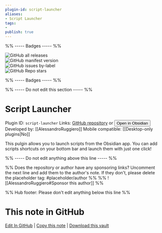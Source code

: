 ```yaml
---
plugin-id: script-launcher
aliases:
- Script Launcher
tags: 
- 
publish: true
---
```


%% ----- Badges ----- %%

![GitHub all releases](https://img.shields.io/github/downloads/AlessandroRuggiero/script-launcher/total?color=573E7A&logo=github&style=for-the-badge)   
![GitHub manifest version](https://img.shields.io/github/manifest-json/v/AlessandroRuggiero/script-launcher?color=573E7A&logo=github&style=for-the-badge)   
![GitHub issues by-label](https://img.shields.io/github/issues/AlessandroRuggiero/script-launcher/help%20wanted?color=573E7A&logo=github&style=for-the-badge)   
![GitHub Repo stars](https://img.shields.io/github/stars/AlessandroRuggiero/script-launcher?color=573E7A&logo=github&style=for-the-badge)

%% ----- Badges ----- %%

%% ----- Do not edit this section ----- %%

# Script Launcher

Plugin ID: `script-launcher`
Links: [GitHub repository](https://github.com/AlessandroRuggiero/script-launcher) or [<button id=HH>Open in Obsidian</button>](obsidian://show-plugin?id=script-launcher)
Developed by: [[AlessandroRuggiero]]
Mobile compatible: [[Desktop-only plugins|No]]

This pulgin allows you to launch scripts from the Obsidian app. You can add scripts shortcuts on your bottom bar and launch them with just one click!

%% ----- Do not edit anything above this line ----- %% 

%% Does the repository or author have any sponsoring links? Uncomment the next line and add them to the author's note. If they don't, please delete the placeholder tag: #placeholder/author %%
%% ![[AlessandroRuggiero#Sponsor this author]] %%

%% Hub footer: Please don't edit anything below this line %%

# This note in GitHub

<span class="git-footer">[Edit In GitHub](https://github.dev/obsidian-community/obsidian-hub/blob/main/02%20-%20Community%20Expansions/02.05%20All%20Community%20Expansions/Plugins/script-launcher.md "git-hub-edit-note") | [Copy this note](https://raw.githubusercontent.com/obsidian-community/obsidian-hub/main/02%20-%20Community%20Expansions/02.05%20All%20Community%20Expansions/Plugins/script-launcher.md "git-hub-copy-note") | [Download this vault](https://github.com/obsidian-community/obsidian-hub/archive/refs/heads/main.zip "git-hub-download-vault") </span>

